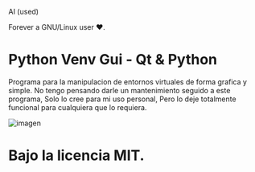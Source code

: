AI (used)

Forever a GNU/Linux user ♥️.

# Python Venv Gui - Qt & Python
Programa para la manipulacion de entornos virtuales de forma grafica y simple.
No tengo pensando darle un mantenimiento seguido a este programa, 
Solo lo cree para mi uso personal, Pero lo deje totalmente 
funcional para cualquiera que lo requiera.

![imagen](https://github.com/user-attachments/assets/69058748-b894-4caf-bc60-456a9274592e)

# Bajo la licencia MIT.
